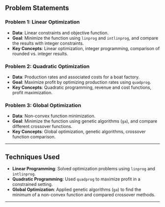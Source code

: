 ## Problem Statements

### Problem 1: Linear Optimization 
- **Data**: Linear constraints and objective function.
- **Goal**: Minimize the function using `linprog` and `intlinprog`, and compare the results with integer constraints.
- **Key Concepts**: Linear optimization, integer programming, comparison of rounded vs. integer results.

### Problem 2: Quadratic Optimization 
- **Data**: Production rates and associated costs for a boat factory.
- **Goal**: Maximize profit by optimizing production rates using `quadprog`.
- **Key Concepts**: Quadratic programming, revenue and cost functions, profit maximization.

### Problem 3: Global Optimization
- **Data**: Non-convex function minimization.
- **Goal**: Minimize the function using genetic algorithms (`ga`), and compare different crossover functions.
- **Key Concepts**: Global optimization, genetic algorithms, crossover function comparison.

---

## Techniques Used

- **Linear Programming**: Solved optimization problems using `linprog` and `intlinprog`.
- **Quadratic Programming**: Used `quadprog` to maximize profit in a constrained setting.
- **Global Optimization**: Applied genetic algorithms (`ga`) to find the minimum of a non-convex function and compared crossover methods.

---
